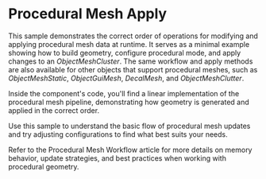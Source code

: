 # Procedural Mesh Apply

This sample demonstrates the correct order of operations for modifying and applying procedural mesh data at runtime. It serves as a minimal example showing how to build geometry, configure procedural mode, and apply changes to an *ObjectMeshCluster*. The same workflow and apply methods are also available for other objects that support procedural meshes, such as *ObjectMeshStatic*, *ObjectGuiMesh*, *DecalMesh*, and *ObjectMeshClutter*.

Inside the component's code, you'll find a linear implementation of the procedural mesh pipeline, demonstrating how geometry is generated and applied in the correct order.

Use this sample to understand the basic flow of procedural mesh updates and try adjusting configurations to find what best suits your needs.

Refer to the Procedural Mesh Workflow article for more details on memory behavior, update strategies, and best practices when working with procedural geometry.